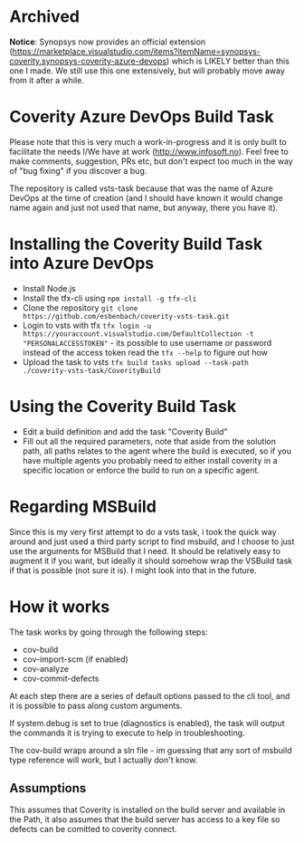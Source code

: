 # Archived

**Notice**: Synopsys now provides an official extension (https://marketplace.visualstudio.com/items?itemName=synopsys-coverity.synopsys-coverity-azure-devops) which is LIKELY better than this one I made. We still use this one extensively, but will probably move away from it after a while. 

# Coverity Azure DevOps Build Task

Please note that this is very much a work-in-progress and it is only built to facilitate the needs I/We have at work (http://www.infosoft.no).
Feel free to make comments, suggestion, PRs etc, but don't expect too much in the way of "bug fixing" if you discover a bug.

The repository is called vsts-task because that was the name of Azure DevOps at the time of creation (and I should have known it would change name again and just not used that name, but anyway, there you have it).

# Installing the Coverity Build Task into Azure DevOps
* Install Node.js
* Install the tfx-cli using `npm install -g tfx-cli`
* Clone the repository `git clone https://github.com/esbenbach/coverity-vsts-task.git`
* Login to vsts with tfx `tfx login -u https://youraccount.visualstudio.com/DefaultCollection -t "PERSONALACCESSTOKEN"` - its possible to use username or password instead of the access token read the `tfx --help` to figure out how
* Upload the task to vsts `tfx build tasks upload --task-path ./coverity-vsts-task/CoverityBuild`

# Using the Coverity Build Task
* Edit a build definition and add the task "Coverity Build"
* Fill out all the required parameters, note that aside from the solution path, all paths relates to the agent where the build is executed, so if you have multiple agents you probably need to either install coverity in a specific location or enforce the build to run on a specific agent.

# Regarding MSBuild
Since this is my very first attempt to do a vsts task, i took the quick way around and just used a third party script to find msbuild, and I choose to just use the arguments for MSBuild that I need.
It should be relatively easy to augment it if you want, but ideally it should somehow wrap the VSBuild task if that is possible (not sure it is). I might look into that in the future.

# How it works
The task works by going through the following steps:

* cov-build
* cov-import-scm (if enabled)
* cov-analyze
* cov-commit-defects

At each step there are a series of default options passed to the cli tool, and it is possible to pass along custom arguments.

If system.debug is set to true (diagnostics is enabled), the task will output the commands it is trying to execute to help in troubleshooting.

The cov-build wraps around a sln file - im guessing that any sort of msbuild type reference will work, but I actually don't know.

## Assumptions
This assumes that Coverity is installed on the build server and available in the Path, it also assumes that the build server has access to a key file so defects can be comitted to coverity connect.
